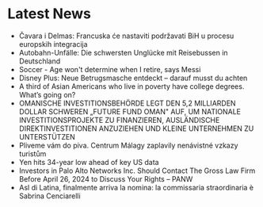 # Latest News
-  Čavara i Delmas: Francuska će nastaviti podržavati BiH u procesu europskih integracija
-  Autobahn-Unfälle: Die schwersten Unglücke mit Reisebussen in Deutschland
-  Soccer - Age won't determine when I retire, says Messi
-  Disney Plus: Neue Betrugsmasche entdeckt – darauf musst du achten
-  A third of Asian Americans who live in poverty have college degrees. What’s going on?
-  OMANISCHE INVESTITIONSBEHÖRDE LEGT DEN 5,2 MILLIARDEN DOLLAR SCHWEREN „FUTURE FUND OMAN" AUF, UM NATIONALE INVESTITIONSPROJEKTE ZU FINANZIEREN, AUSLÄNDISCHE DIREKTINVESTITIONEN ANZUZIEHEN UND KLEINE UNTERNEHMEN ZU UNTERSTÜTZEN
-  Pliveme vám do piva. Centrum Málagy zaplavily nenávistné vzkazy turistům
-  Yen hits 34-year low ahead of key US data
-  Investors in Palo Alto Networks Inc. Should Contact The Gross Law Firm Before April 26, 2024 to Discuss Your Rights – PANW
-  Asl di Latina, finalmente arriva la nomina: la commissaria straordinaria è Sabrina Cenciarelli
